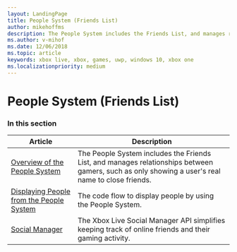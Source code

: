 ```yaml
---
layout: LandingPage
title: People System (Friends List)
author: mikehoffms
description: The People System includes the Friends List, and manages relationships between gamers, such as only showing a user's real name to close friends.
ms.author: v-mihof
ms.date: 12/06/2018
ms.topic: article
keywords: xbox live, xbox, games, uwp, windows 10, xbox one
ms.localizationpriority: medium
---
```


# People System (Friends List)


### In this section

| Article | Description |
|---------|-------------|
| [Overview of the People System](xbox-live-people-system.md) | The People System includes the Friends List, and manages relationships between gamers, such as only showing a user's real name to close friends. |
| [Displaying People from the People System](displaying-people-from-the-people-system.md) | The code flow to display people by using the People System. |
| [Social Manager](../social-manager_nav.md) | The Xbox Live Social Manager API simplifies keeping track of online friends and their gaming activity. |
